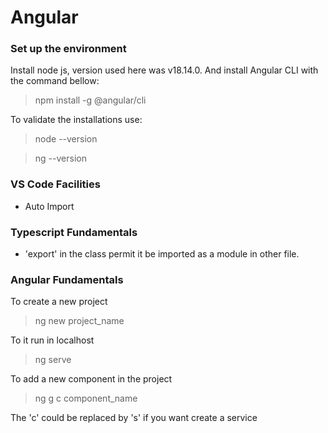 # Angular

### Set up the environment

Install node js, version used here was v18.14.0. And install Angular CLI with the command bellow:

> npm install -g @angular/cli

To validate the installations use:
> node --version

> ng --version

### VS Code Facilities

- Auto Import

### Typescript Fundamentals

- 'export' in the class permit it be imported as a module in other file.

### Angular Fundamentals

To create a new project

> ng new project_name

To it run in localhost

> ng serve

To add a new component in the project

> ng g c component_name

The 'c' could be replaced by 's' if you want create a service

